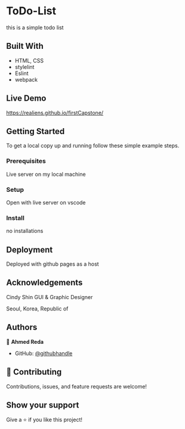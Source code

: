 # ToDo-List

this is a simple todo list 



## Built With


- HTML, CSS
- stylelint
- Eslint
- webpack


## Live Demo

https://realiens.github.io/firstCapstone/

## Getting Started

To get a local copy up and running follow these simple example steps.

### Prerequisites

Live server on my local machine

### Setup

Open with live server on vscode

### Install
no installations


## Deployment
 
Deployed with github pages as a host


## Acknowledgements
Cindy Shin
GUI & Graphic Designer

Seoul, Korea, Republic of


## Authors

👤 **Ahmed Reda**

- GitHub: [@githubhandle](https://github.com/ReAliens)



## 🤝 Contributing

Contributions, issues, and feature requests are welcome!

## Show your support

Give a ⭐️ if you like this project!
